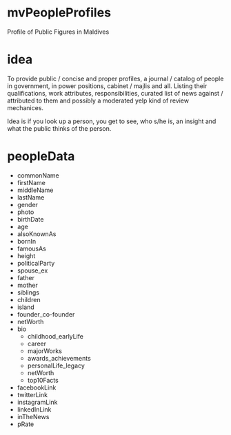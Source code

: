 
# mvPeopleProfiles
Profile of Public Figures in Maldives

# idea

To provide public / concise and proper profiles, a journal / catalog of people in government, in power positions, cabinet / majlis and all. Listing their qualifications, work attributes, responsibilities, curated list of news against / attributed to them and possibly a moderated yelp kind of review mechanices.

Idea is if you look up a person, you get to see, who s/he is, an insight and what the public thinks of the person.

# peopleData

- commonName
- firstName
- middleName
- lastName
- gender
- photo
- birthDate
- age
- alsoKnownAs
- bornIn
- famousAs
- height
- politicalParty
- spouse_ex
- father
- mother
- siblings
- children
- island
- founder_co-founder
- netWorth
- bio
  - childhood_earlyLife
  - career
  - majorWorks
  - awards_achievements
  - personalLife_legacy
  - netWorth
  - top10Facts
- facebookLink
- twitterLink
- instagramLink
- linkedInLink
- inTheNews
- pRate
